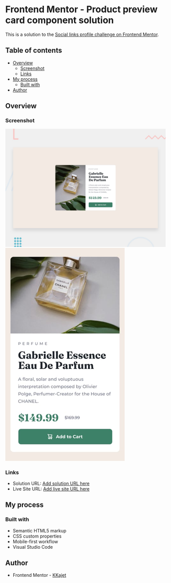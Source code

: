 # Frontend Mentor - Product preview card component solution

This is a solution to the [Social links profile challenge on Frontend Mentor](https://www.frontendmentor.io/challenges/product-preview-card-component-GO7UmttRfa).

## Table of contents

- [Overview](#overview)
  - [Screenshot](#screenshot)
  - [Links](#links)
- [My process](#my-process)
  - [Built with](#built-with)
- [Author](#author)

## Overview

### Screenshot

![](./design/desktop-preview.jpg)
![](./design/mobile-design.jpg)

### Links

- Solution URL: [Add solution URL here](https://www.frontendmentor.io/solutions/product-preview-card-component-fQ0VUNMM_d)
- Live Site URL: [Add live site URL here](https://frontend-mentor-git-main-kkajets-projects.vercel.app/fm-product-preview-card/index.html)

## My process

### Built with

- Semantic HTML5 markup
- CSS custom properties
- Mobile-first workflow
- Visual Studio Code

## Author

- Frontend Mentor - [KKajet](https://www.frontendmentor.io/profile/KKajet)
